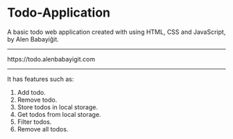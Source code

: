 # Todo-Application
A basic todo web application created with using HTML, CSS and JavaScript, by Alen Babayiğit.<br>
<hr>https://todo.alenbabayigit.com<hr>
It has features such as:
<ol>
    <li>Add todo.</li>
    <li>Remove todo.</li>
    <li>Store todos in local storage.</li>
    <li>Get todos from local storage.</li>
    <li>Filter todos.</li>
    <li>Remove all todos.</li>
<ol>


